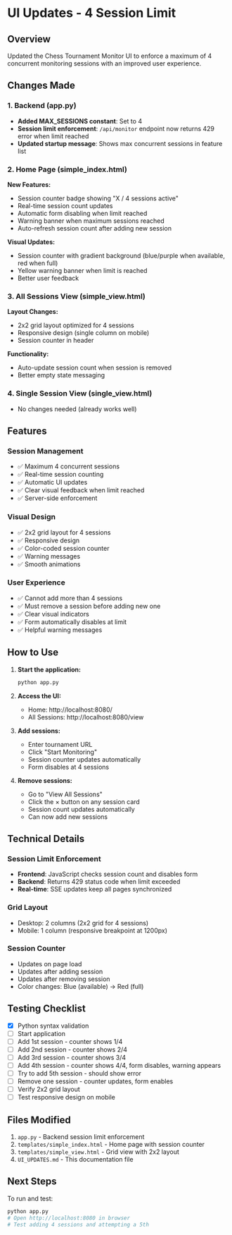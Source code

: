# UI Updates - 4 Session Limit

## Overview
Updated the Chess Tournament Monitor UI to enforce a maximum of 4 concurrent monitoring sessions with an improved user experience.

## Changes Made

### 1. Backend (app.py)
- **Added MAX_SESSIONS constant**: Set to 4
- **Session limit enforcement**: `/api/monitor` endpoint now returns 429 error when limit reached
- **Updated startup message**: Shows max concurrent sessions in feature list

### 2. Home Page (simple_index.html)
**New Features:**
- Session counter badge showing "X / 4 sessions active"
- Real-time session count updates
- Automatic form disabling when limit reached
- Warning banner when maximum sessions reached
- Auto-refresh session count after adding new session

**Visual Updates:**
- Session counter with gradient background (blue/purple when available, red when full)
- Yellow warning banner when limit is reached
- Better user feedback

### 3. All Sessions View (simple_view.html)
**Layout Changes:**
- 2x2 grid layout optimized for 4 sessions
- Responsive design (single column on mobile)
- Session counter in header

**Functionality:**
- Auto-update session count when session is removed
- Better empty state messaging

### 4. Single Session View (single_view.html)
- No changes needed (already works well)

## Features

### Session Management
- ✅ Maximum 4 concurrent sessions
- ✅ Real-time session counting
- ✅ Automatic UI updates
- ✅ Clear visual feedback when limit reached
- ✅ Server-side enforcement

### Visual Design
- ✅ 2x2 grid layout for 4 sessions
- ✅ Responsive design
- ✅ Color-coded session counter
- ✅ Warning messages
- ✅ Smooth animations

### User Experience
- ✅ Cannot add more than 4 sessions
- ✅ Must remove a session before adding new one
- ✅ Clear visual indicators
- ✅ Form automatically disables at limit
- ✅ Helpful warning messages

## How to Use

1. **Start the application:**
   ```bash
   python app.py
   ```

2. **Access the UI:**
   - Home: http://localhost:8080/
   - All Sessions: http://localhost:8080/view

3. **Add sessions:**
   - Enter tournament URL
   - Click "Start Monitoring"
   - Session counter updates automatically
   - Form disables at 4 sessions

4. **Remove sessions:**
   - Go to "View All Sessions"
   - Click the × button on any session card
   - Session count updates automatically
   - Can now add new sessions

## Technical Details

### Session Limit Enforcement
- **Frontend**: JavaScript checks session count and disables form
- **Backend**: Returns 429 status code when limit exceeded
- **Real-time**: SSE updates keep all pages synchronized

### Grid Layout
- Desktop: 2 columns (2x2 grid for 4 sessions)
- Mobile: 1 column (responsive breakpoint at 1200px)

### Session Counter
- Updates on page load
- Updates after adding session
- Updates after removing session
- Color changes: Blue (available) → Red (full)

## Testing Checklist

- [x] Python syntax validation
- [ ] Start application
- [ ] Add 1st session - counter shows 1/4
- [ ] Add 2nd session - counter shows 2/4
- [ ] Add 3rd session - counter shows 3/4
- [ ] Add 4th session - counter shows 4/4, form disables, warning appears
- [ ] Try to add 5th session - should show error
- [ ] Remove one session - counter updates, form enables
- [ ] Verify 2x2 grid layout
- [ ] Test responsive design on mobile

## Files Modified

1. `app.py` - Backend session limit enforcement
2. `templates/simple_index.html` - Home page with session counter
3. `templates/simple_view.html` - Grid view with 2x2 layout
4. `UI_UPDATES.md` - This documentation file

## Next Steps

To run and test:
```bash
python app.py
# Open http://localhost:8080 in browser
# Test adding 4 sessions and attempting a 5th
```
